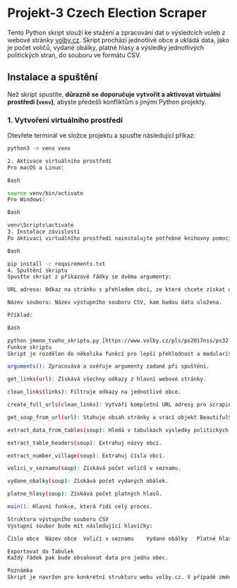 # Projekt-3  Czech Election Scraper

Tento Python skript slouží ke stažení a zpracování dat o výsledcích voleb z webové stránky [volby.cz](https://www.volby.cz/pls/ps2017nss/). Skript prochází jednotlivé obce a ukládá data, jako je počet voličů, vydané obálky, platné hlasy a výsledky jednotlivých politických stran, do souboru ve formátu CSV.

## Instalace a spuštění

Než skript spustíte, **důrazně se doporučuje vytvořit a aktivovat virtuální prostředí (`venv`)**, abyste předešli konfliktům s jinými Python projekty.

### 1. Vytvoření virtuálního prostředí

Otevřete terminál ve složce projektu a spusťte následující příkaz:

```sh
python3 -m venv venv

2. Aktivace virtuálního prostředí
Pro macOS a Linux:

Bash

source venv/bin/activate
Pro Windows:

Bash

venv\Scripts\activate
3. Instalace závislostí
Po aktivaci virtuálního prostředí nainstalujte potřebné knihovny pomocí souboru requirements.txt:

Bash

pip install -r requirements.txt
4. Spuštění skriptu
Spusťte skript z příkazové řádky se dvěma argumenty:

URL adresa: Odkaz na stránku s přehledem obcí, ze které chcete získat data.

Název souboru: Název výstupního souboru CSV, kam budou data uložena.

Příklad:

Bash

python jmeno_tveho_skriptu.py [https://www.volby.cz/pls/ps2017nss/ps32?xjazyk=CZ&xkraj=12&xKres=1](https://www.volby.cz/pls/ps2017nss/ps32?xjazyk=CZ&xkraj=12&xKres=1) ./vysledky_voleb.csv
Funkce skriptu
Skript je rozdělen do několika funkcí pro lepší přehlednost a modularitu:

arguments(): Zpracovává a ověřuje argumenty zadané při spuštění.

get_links(url): Získává všechny odkazy z hlavní webové stránky.

clean_links(links): Filtruje odkazy na jednotlivé obce.

create_full_urls(clean_links): Vytváří kompletní URL adresy pro scraping.

get_soup_from_url(url): Stahuje obsah stránky a vrací objekt BeautifulSoup.

extract_data_from_tables(soup): Hledá v tabulkách výsledky politických stran.

extract_table_headers(soup): Extrahuj názvy obcí.

extract_number_village(soup): Extrahuj čísla obcí.

volici_v_seznamu(soup): Získává počet voličů v seznamu.

vydane_obalky(soup): Získává počet vydaných obálek.

platne_hlasy(soup): Získává počet platných hlasů.

main(): Hlavní funkce, která řídí celý proces.

Struktura výstupního souboru CSV
Výstupní soubor bude mít následující hlavičky:

Číslo obce	Název obce	Voliči v seznamu	Vydané obálky	Platné hlasy	Název strany 1	Název strany 2	...

Exportovat do Tabulek
Každý řádek pak bude obsahovat data pro jednu obec.

Poznámka
Skript je navržen pro konkrétní strukturu webu volby.cz. V případě změn v HTML struktuře stránek nemusí fungovat správně a bude potřeba ho aktualizovat.
